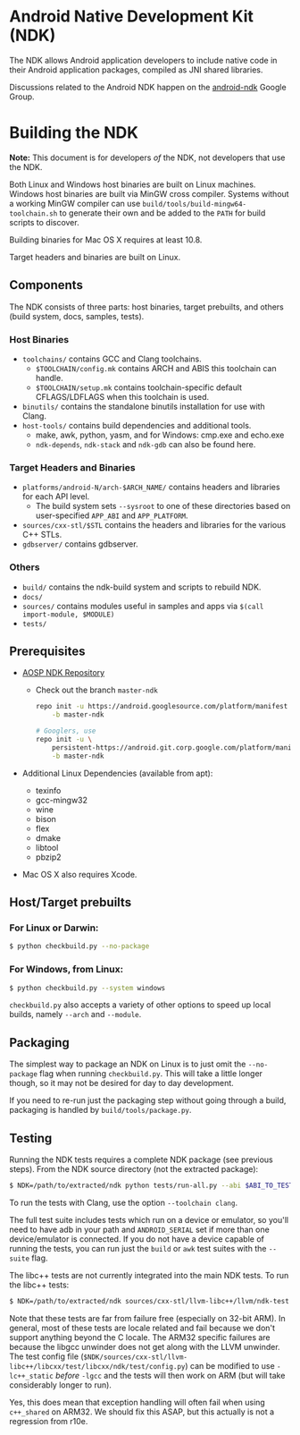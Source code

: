 Android Native Development Kit (NDK)
====================================

The NDK allows Android application developers to include
native code in their Android application packages, compiled as JNI shared
libraries.

Discussions related to the Android NDK happen on the
[android-ndk](http://groups.google.com/group/android-ndk) Google Group.

Building the NDK
================

**Note:** This document is for developers _of_ the NDK, not developers
that use the NDK.

Both Linux and Windows host binaries are built on Linux machines. Windows host
binaries are built via MinGW cross compiler. Systems without a working MinGW
compiler can use `build/tools/build-mingw64-toolchain.sh` to generate their own
and be added to the `PATH` for build scripts to discover.

Building binaries for Mac OS X requires at least 10.8.

Target headers and binaries are built on Linux.

Components
----------

The NDK consists of three parts: host binaries, target prebuilts, and others
(build system, docs, samples, tests).

### Host Binaries

* `toolchains/` contains GCC and Clang toolchains.
    * `$TOOLCHAIN/config.mk` contains ARCH and ABIS this toolchain can handle.
    * `$TOOLCHAIN/setup.mk` contains toolchain-specific default CFLAGS/LDFLAGS
      when this toolchain is used.
* `binutils/` contains the standalone binutils installation for use with Clang.
* `host-tools/` contains build dependencies and additional tools.
    * make, awk, python, yasm, and for Windows: cmp.exe and echo.exe
    * `ndk-depends`, `ndk-stack` and `ndk-gdb` can also be found here.

### Target Headers and Binaries

* `platforms/android-N/arch-$ARCH_NAME/` contains headers and libraries for each
  API level.
    * The build system sets `--sysroot` to one of these directories based on
      user-specified `APP_ABI` and `APP_PLATFORM`.
* `sources/cxx-stl/$STL` contains the headers and libraries for the various C++
  STLs.
* `gdbserver/` contains gdbserver.

### Others

* `build/` contains the ndk-build system and scripts to rebuild NDK.
* `docs/`
* `sources/` contains modules useful in samples and apps via
  `$(call import-module, $MODULE)`
* `tests/`

Prerequisites
-------------

* [AOSP NDK Repository](http://source.android.com/source/downloading.html)
    * Check out the branch `master-ndk`

        ```bash
        repo init -u https://android.googlesource.com/platform/manifest \
            -b master-ndk

        # Googlers, use
        repo init -u \
            persistent-https://android.git.corp.google.com/platform/manifest \
            -b master-ndk
        ```

* Additional Linux Dependencies (available from apt):
    * texinfo
    * gcc-mingw32
    * wine
    * bison
    * flex
    * dmake
    * libtool
    * pbzip2
* Mac OS X also requires Xcode.

Host/Target prebuilts
---------------------

### For Linux or Darwin:

```bash
$ python checkbuild.py --no-package
```

### For Windows, from Linux:

```bash
$ python checkbuild.py --system windows
```

`checkbuild.py` also accepts a variety of other options to speed up local
builds, namely `--arch` and `--module`.

Packaging
---------

The simplest way to package an NDK on Linux is to just omit the `--no-package`
flag when running `checkbuild.py`. This will take a little longer though, so it
may not be desired for day to day development.

If you need to re-run just the packaging step without going through a build,
packaging is handled by `build/tools/package.py`.

Testing
-------

Running the NDK tests requires a complete NDK package (see previous steps).
From the NDK source directory (not the extracted package):

```bash
$ NDK=/path/to/extracted/ndk python tests/run-all.py --abi $ABI_TO_TEST
```

To run the tests with Clang, use the option `--toolchain clang`.

The full test suite includes tests which run on a device or emulator, so you'll
need to have adb in your path and `ANDROID_SERIAL` set if more than one
device/emulator is connected. If you do not have a device capable of running the
tests, you can run just the `build` or `awk` test suites with the `--suite`
flag.

The libc++ tests are not currently integrated into the main NDK tests. To run
the libc++ tests:

```bash
$ NDK=/path/to/extracted/ndk sources/cxx-stl/llvm-libc++/llvm/ndk-test.sh $ABI
```

Note that these tests are far from failure free (especially on 32-bit ARM). In
general, most of these tests are locale related and fail because we don't
support anything beyond the C locale. The ARM32 specific failures are because
the libgcc unwinder does not get along with the LLVM unwinder. The test config
file (`$NDK/sources/cxx-stl/llvm-libc++/libcxx/test/libcxx/ndk/test/config.py`)
can be modified to use `-lc++_static` *before* `-lgcc` and the tests will then
work on ARM (but will take considerably longer to run).

Yes, this does mean that exception handling will often fail when using
`c++_shared` on ARM32. We should fix this ASAP, but this actually is not a
regression from r10e.
